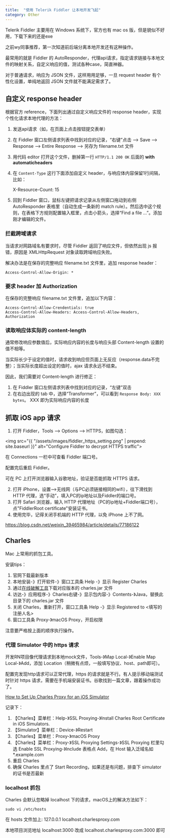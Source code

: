 ```yaml
---
title:  "使用 Telerik Fiddler 让本地开发飞起"
category: Other
---
```

Telerik Fiddler 主要用在 Windows 系统下，官方也有 mac os 版，但是貌似不好用，下载下来的还是exe

之前wy同事推荐，第一次知道前后端分离本地开发还有这种操作。

最常用的就是 Fiddler 的 AutoResponder，代理api请求，指定请求链接与本地文件的映射关系，自定义响应的值，测试各种case，简直神器。

对于普通请求，响应为 JSON 文件，这样用用足够，一旦 request header 有个性化设置，单纯地返回 JSON 文件就不能满足需求了。

<!--more-->

## 自定义 response header

根据官方 reference，下面列出通过自定义响应文件的 response header，实现个性化请求本地代理的方法：

1. 发送api请求（如，在页面上点击按钮提交表单）
2. 在 Fiddler 窗口左侧请求列表中找到对应的记录，“右键”点击 ——> Save ——> Response ——> Entire Response ——> 另存为 filename.txt 文件
3. 用代码 editor 打开这个文件，删掉第一行 `HTTP/1.1 200 OK` 后面的 **with automaticheaders**
4. 在 `Content-Type` 这行下面添加自定义 header，与响应体内容保留1行间隔，比如：

    X-Resource-Count: 15

5. 回到 Fiddler 窗口，鼠标左键把请求记录从左侧窗口拖动到右侧 AutoResponder 表格里（自动生成一条新的 match rule）。然后选中这个规则，在表格下方规则配置输入框里，点击小箭头，选择“Find a file ...”。添加刚才编辑的文件。

### 拦截跨域请求

当请求对网路域名有要求时，尽管 Fiddler 返回了响应文件，但依然出现 js 报错，原因是 XMLHttpRequest 对象读取跨域响应失败。

解决办法是在保存的完整响应 filename.txt 文件里，追加 response header：

    Access-Control-Allow-Origin: *

### 要求 header 加 Authorization

在保存的完整响应 filename.txt 文件里，追加以下内容：

    Access-Control-Allow-Crendentials: true
    Access-Control-Allow-Headers: Access-Control-Allow-Headers, Authorization

### 读取响应体实际的 content-length

通常修改响应参数值后，实际响应内容的长度与响应头部 Content-length 设置的值不相等。

当实际长少于设定的值时，请求收到响应但页面上无反应（response.data不完整）；当实际长度超出设定的值时，ajax 请求永远不结束。

因此，我们需要对 Content-length 进行修正：

1. 在 Fiddler 窗口左侧请求列表中找到对应的记录，“左键”双击
2. 在右边出现的 tab 中，选择“Transformer”，可以看到 `Response Body: XXX bytes`。 XXX 即为实际响应内容的长度

## 抓取 iOS app 请求

1. 打开 Fiddler，Tools ——> Options ——> HTTPS，如图勾选：

<img src="{{ "/assets/images/fiddler_https_setting.png" | prepend: site.baseurl }}" alt="Configure Fiddler to decrypt HTTPS traffic">

在 Connections 一栏中可查看 Fiddler 端口号。

配置完后重启 Fiddler。

可在 PC 上打开浏览器输入谷歌地址，验证是否能抓取 HTTPS 请求。

2. 打开 iPhone，设置——>无线网（与PC必须链接相同的wifi），往下滑找到 HTTP 代理，选“手动”，填入PC的ip地址以及Fiddler的端口号。
3. 打开 Safari 浏览器，输入 HTTP 代理地址（PC的ip地址+Fiddler端口号），点"FiddlerRoot certificate"安装证书。
4. 使用完毕，记得关闭手机端的 HTTP 代理，以免 iPhone 上不了网。

https://blog.csdn.net/weixin_39465984/article/details/77186122

## Charles

Mac 上常用的抓包工具。

安装tips：

1. 官网下载最新版本
2. 本地安装-》打开软件-》窗口工具条 Help -》显示 Register Charles
3. 通过[在线破解工具](https://zzzmode.com/mytools/charles/)下载对应版本的 charles.jar 文件
4. 访达-》应用程序-》Charles右键-》显示包内容-》Contents-》Java，替换此目录下的 charles.jar 文件
5. 关闭 Charles，重新打开，窗口工具条 Help -》显示 Registered to <填写的注册人名>
6. 窗口工具条 Proxy-》macOS Proxy，开启权限

注意要严格按上面的顺序执行操作。

### 代理 Simulator 中的 https 请求

开发RN项目像代理请求到本地mock文件，Tools-》Map Local-》Enable Map Local-》Add，添加 Location（稍微有点烦，一般填写协议、host、path即可）。

配置完发现http请求可以正常代理，https 的请求就是不行。有人提示移动端测试时针对 https 请求，需要在手机端安装证书。谷歌找到一篇文章，跟着操作成功了。

[How to Set Up Charles Proxy for an iOS Simulator](https://www.detroitlabs.com/blog/2018/05/01/how-to-set-up-charles-proxy-for-an-ios-simulator/)

记录下：

1. 【Charles】菜单栏：Help-》SSL Proxying-》Install Charles Root
Certificate in iOS Simulators.
2. 【Simulator】菜单栏：Device-》Restart
3. 【Charles】菜单栏：Proxy-》macOS Proxy
4. 【Charles】菜单栏：Proxy-》SSL Proxying Settings-》SSL Proxying 栏里勾选 Enable SSL Proxying-》Include 表格点 Add，在 Host 输入泛域名如 *.example.com
5. 重启 Charles
6. 确保 Charles 里点了 Start Recording，如果还是有问题，排查下 simulator 的证书是否最新

### localhost 抓包

Charles 会默认忽略掉 localhost 下的请求，macOS上的解决方法如下：

```shell
sudo vi /etc/hosts
```
在 hosts 文件加上: 127.0.0.1 localhost.charlesproxy.com

本地项目浏览地址 localhost:3000 改成 localhost.charlesproxy.com:3000 即可
